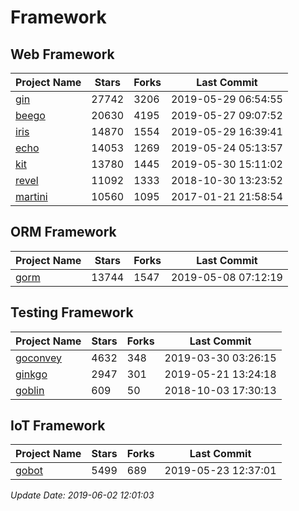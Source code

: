 # Framework

## Web Framework

| Project Name | Stars | Forks | Last Commit |
| ------------ | ----- | ----- | ----------- |
| [gin](https://github.com/gin-gonic/gin) | 27742 | 3206 | 2019-05-29 06:54:55 |
| [beego](https://github.com/astaxie/beego) | 20630 | 4195 | 2019-05-27 09:07:52 |
| [iris](https://github.com/kataras/iris) | 14870 | 1554 | 2019-05-29 16:39:41 |
| [echo](https://github.com/labstack/echo) | 14053 | 1269 | 2019-05-24 05:13:57 |
| [kit](https://github.com/go-kit/kit) | 13780 | 1445 | 2019-05-30 15:11:02 |
| [revel](https://github.com/revel/revel) | 11092 | 1333 | 2018-10-30 13:23:52 |
| [martini](https://github.com/go-martini/martini) | 10560 | 1095 | 2017-01-21 21:58:54 |

## ORM Framework

| Project Name | Stars | Forks | Last Commit |
| ------------ | ----- | ----- | ----------- |
| [gorm](https://github.com/jinzhu/gorm) | 13744 | 1547 | 2019-05-08 07:12:19 |

## Testing Framework

| Project Name | Stars | Forks | Last Commit |
| ------------ | ----- | ----- | ----------- |
| [goconvey](https://github.com/smartystreets/goconvey) | 4632 | 348 | 2019-03-30 03:26:15 |
| [ginkgo](https://github.com/onsi/ginkgo) | 2947 | 301 | 2019-05-21 13:24:18 |
| [goblin](https://github.com/franela/goblin) | 609 | 50 | 2018-10-03 17:30:13 |

## IoT Framework

| Project Name | Stars | Forks | Last Commit |
| ------------ | ----- | ----- | ----------- |
| [gobot](https://github.com/hybridgroup/gobot) | 5499 | 689 | 2019-05-23 12:37:01 |

*Update Date: 2019-06-02 12:01:03*